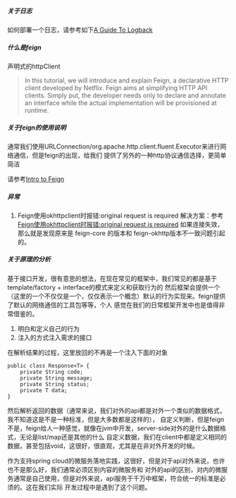 ##### 关于日志 #####
如何部署一个日志，请参考如下[A Guide To Logback](https://www.baeldung.com/logback)

##### 什么是feign #####
声明式的httpClient
>In this tutorial, we will introduce and explain Feign, a declarative HTTP client developed by Netflix.
Feign aims at simplifying HTTP API clients. 
Simply put, the developer needs only to declare and annotate an interface while the actual implementation will be provisioned at runtime.

##### 关于feign的使用说明 #####
通常我们使用URLConnection/org.apache.http.client.fluent.Executor来进行网络通信，但是feign的出现，给我们
提供了另外的一种http协议通信选择，更简单简洁

请参考[Intro to Feign](https://www.baeldung.com/intro-to-feign)

##### 异常 ######
1. Feign使用okhttpclient时报错:original request is required
解决方案：参考[Feign使用okhttpclient时报错:original request is required](https://blog.csdn.net/u013887008/article/details/89785494)
如果连接失效，那么就是发现原来是 feign-core 的版本和 feign-okhttp版本不一致问题引起的。

##### 关于原理的分析 #####
基于接口开发，很有意思的想法，在现在常见的框架中，我们常见的都是基于template/factory + interface的模式来定义和获取行为的
然后框架会提供一个（这里的一个不仅仅是一个，仅仅表示一个概念）默认的行为实现来。feign提供了默认的网络通信的工具包等等，个人
感觉在我们的日常框架开发中也是值得非常借鉴的。
1. 明白和定义自己的行为
2. 注入的方式注入需求的接口

在解析结果的过程，这里放回的不再是一个注入下面的对象
```
public class Response<T> {
    private String code;
    private String message;
    private String status;
    private T data;
}
```
然后解析返回的数据（通常来说，我们对外的api都是对外一个类似的数据格式，我不知道这是不是一种标准，但是大多数都是这样的），
自定义判断，但是feign不是，feign给人一种感觉，就像在jvm中开发，server-side对外的是什么数据格式，无论是list/map还是其他的什么
自定义数据，我们在client中都是定义相同的数据，甚至包括void，这很好，很直观，尤其是在非对外开发的时候。

作为支持spring cloud的微服务落地实践，这很好，但是对于api对外来说，也许也不是那么好，我们通常必须区别内容的微服务和
对外的api的区别，对内的微服务通常是自己使用，但是对外来说，api服务于千万中框架，符合统一的标准是必须的。这在我们实际
开发过程中是遇到了这个问题。